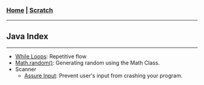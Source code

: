 <!---
layout: page
title: "Java Index"
permalink: https://Carreiroa.github.io/JavaIndex/
--->
### [Home](/index.md) | [Scratch](/ScratchIndex.md)

---
## Java Index
---

- [While Loops](/WhileLoops): Repetitive flow
- [Math.random()](/MathRandom): Generating random using the Math Class.
- Scanner
	- [Assure Input](ScannerAssureInput): Prevent user's input from crashing your program.